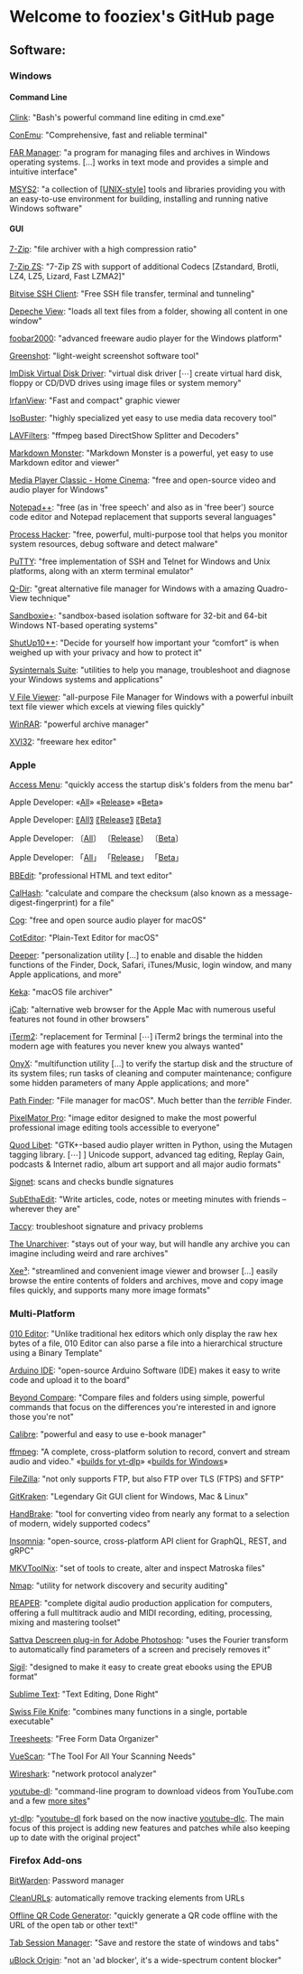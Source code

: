 # Welcome to fooziex's GitHub page

## Software:

### Windows

#### Command Line

[Clink](https://chrisant996.github.io/clink/): "Bash's powerful command line editing in cmd.exe"

[ConEmu](https://conemu.github.io/): "Comprehensive, fast and reliable terminal"

[FAR Manager](https://www.farmanager.com/): "a program for managing files and archives in Windows operating systems. […] works in text mode and provides a simple and intuitive interface"

[MSYS2](https://www.msys2.org): "a collection of [[UNIX-style](https://www.msys2.org/docs/what-is-msys2/)] tools and libraries providing you with an easy-to-use environment for building, installing and running native Windows software"

#### GUI

[7-Zip](https://www.7-zip.org/): "file archiver with a high compression ratio"

[7-Zip ZS](https://github.com/mcmilk/7-Zip-zstd/): "7-Zip ZS with support of additional Codecs [Zstandard, Brotli, LZ4, LZ5, Lizard, Fast LZMA2]"

[Bitvise SSH Client](https://www.bitvise.com/ssh-client): "Free SSH file transfer, terminal and tunneling"

[Depeche View](http://www.stahlworks.com/dev/depeche-view.html): "loads all text files from a folder, showing all content in one window"

[foobar2000](https://www.foobar2000.org/): "advanced freeware audio player for the Windows platform"

[Greenshot](https://getgreenshot.org/): "light-weight screenshot software tool"

[ImDisk Virtual Disk Driver](https://www.ltr-data.se/opencode.html/#ImDisk): "virtual disk driver [⋯] create virtual hard disk, floppy or CD/DVD drives using image files or system memory"

[IrfanView](https://www.irfanview.com/): "Fast and compact" graphic viewer

[IsoBuster](https://www.isobuster.com/isobuster.php): "highly specialized yet easy to use media data recovery tool"

[LAVFilters](https://github.com/Nevcairiel/LAVFilters): "ffmpeg based DirectShow Splitter and Decoders"

[Markdown Monster](https://markdownmonster.west-wind.com/): "Markdown Monster is a powerful, yet easy to use Markdown editor and viewer"

[Media Player Classic - Home Cinema](https://github.com/clsid2/mpc-hc): "free and open-source video and audio player for Windows"

[Notepad++](https://notepad-plus-plus.org/): "free (as in 'free speech' and also as in 'free beer') source code editor and Notepad replacement that supports several languages"

[Process Hacker](https://processhacker.sourceforge.io/): "free, powerful, multi-purpose tool that helps you monitor system resources, debug software and detect malware"

[PuTTY](https://www.chiark.greenend.org.uk/~sgtatham/putty/): "free implementation of SSH and Telnet for Windows and Unix platforms, along with an xterm terminal emulator"

[Q-Dir](http://q-dir.com/): "great alternative file manager for Windows with a amazing Quadro-View technique"

[Sandboxie+](https://github.com/sandboxie-plus/Sandboxie): "sandbox-based isolation software for 32-bit and 64-bit Windows NT-based operating systems"

[ShutUp10++](https://www.oo-software.com/en/shutup10): "Decide for yourself how important your “comfort” is when weighed up with your privacy and how to protect it"

[Sysinternals Suite](https://docs.microsoft.com/en-us/sysinternals/downloads/sysinternals-suite): "utilities to help you manage, troubleshoot and diagnose your Windows systems and applications"

[V File Viewer](https://www.fileviewer.com/): "all-purpose File Manager for Windows with a powerful inbuilt text file viewer which excels at viewing files quickly"

[WinRAR](https://www.rarlab.com/): "powerful archive manager"

[XVI32](http://www.chmaas.handshake.de/delphi/freeware/xvi32/xvi32.htm): "freeware hex editor"

### Apple

[Access Menu](https://titanium-software.fr/en/accessmenu.html): "quickly access the startup disk's folders from the menu bar"

Apple Developer: «[All](https://developer.apple.com/download/all/)» «[Release](https://developer.apple.com/download/release/)» «[Beta](https://developer.apple.com/download/)»

Apple Developer: 〖[All](https://developer.apple.com/download/all/)〗 〖[Release](https://developer.apple.com/download/release/)〗 〖[Beta](https://developer.apple.com/download/)〗

Apple Developer: 〔[All](https://developer.apple.com/download/all/)〕 〔[Release](https://developer.apple.com/download/release/)〕 〔[Beta](https://developer.apple.com/download/)〕

Apple Developer: 「[All](https://developer.apple.com/download/all/)」 「[Release](https://developer.apple.com/download/release/)」 「[Beta](https://developer.apple.com/download/)」

[BBEdit](http://www.barebones.com/products/bbedit/index.html): "professional HTML and text editor"

[CalHash](https://titanium-software.fr/en/calhash.html): "calculate and compare the checksum (also known as a message-digest-fingerprint) for a file"

[Cog](https://cog.losno.co/): "free and open source audio player for macOS"

[CotEditor](https://coteditor.com/): "Plain-Text Editor for macOS"

[Deeper](https://titanium-software.fr/en/deeper.html): "personalization utility […] to enable and disable the hidden functions of the Finder, Dock, Safari, iTunes/Music, login window, and many Apple applications, and more"

[Keka](https://www.keka.io/en/): "macOS file archiver"

[iCab](http://icab.de/): "alternative web browser for the Apple Mac with numerous useful features not found in other browsers"

[iTerm2](https://iterm2.com/): "replacement for Terminal [⋯] iTerm2 brings the terminal into the modern age with features you never knew you always wanted"

[OnyX](https://titanium-software.fr/en/onyx.html): "multifunction utility […] to verify the startup disk and the structure of its system files; run tasks of cleaning and computer maintenance; configure some hidden parameters of many Apple applications; and more"

[Path Finder](https://cocoatech.com/): "File manager for macOS". Much better than the *terrible* Finder.

[PixelMator Pro](https://www.pixelmator.com/pro/): "image editor designed to make the most powerful professional image editing tools accessible to everyone"

[Quod Libet](https://quodlibet.readthedocs.io/en/latest/): "GTK+-based audio player written in Python, using the Mutagen tagging library. [⋯] ] Unicode support, advanced tag editing, Replay Gain, podcasts & Internet radio, album art support and all major audio formats"

[Signet](https://eclecticlight.co/taccy-signet-precize-alifix-utiutility-alisma/): scans and checks bundle signatures

[SubEthaEdit](https://subethaedit.net/): "Write articles, code, notes or meeting minutes with friends – wherever they are"

[Taccy](https://eclecticlight.co/taccy-signet-precize-alifix-utiutility-alisma/): troubleshoot signature and privacy problems

[The Unarchiver](https://macpaw.com/the-unarchiver): "stays out of your way, but will handle any archive you can imagine including weird and rare archives"

[Xee³](https://theunarchiver.com/xee): "streamlined and convenient image viewer and browser […] easily browse the entire contents of folders and archives, move and copy image files quickly, and supports many more image formats"

### Multi-Platform

[010 Editor](https://www.sweetscape.com/010editor/): "Unlike traditional hex editors which only display the raw hex bytes of a file, 010 Editor can also parse a file into a hierarchical structure using a Binary Template"

[Arduino IDE](https://www.arduino.cc/en/software): "open-source Arduino Software (IDE) makes it easy to write code and upload it to the board"

[Beyond Compare](https://scootersoftware.com/): "Compare files and folders using simple, powerful commands that focus on the differences you're interested in and ignore those you're not"

[Calibre](https://calibre-ebook.com/): "powerful and easy to use e-book manager"

[ffmpeg](https://ffmpeg.org/): "A complete, cross-platform solution to record, convert and stream audio and video." «[builds for yt-dlp](https://github.com/yt-dlp/FFmpeg-Builds)» «[builds for Windows](https://www.gyan.dev/ffmpeg/builds/)»

[FileZilla](https://filezilla-project.org/): "not only supports FTP, but also FTP over TLS (FTPS) and SFTP"

[GitKraken](https://www.gitkraken.com/): "Legendary Git GUI client for Windows, Mac & Linux"

[HandBrake](https://handbrake.fr/): "tool for converting video from nearly any format to a selection of modern, widely supported codecs"

[Insomnia](https://github.com/Kong/insomnia): "open-source, cross-platform API client for GraphQL, REST, and gRPC"

[MKVToolNix](https://mkvtoolnix.download/): "set of tools to create, alter and inspect Matroska files"

[Nmap](https://nmap.org/): "utility for network discovery and security auditing"

[REAPER](https://www.reaper.fm/): "complete digital audio production application for computers, offering a full multitrack audio and MIDI recording, editing, processing, mixing and mastering toolset"

[Sattva Descreen plug-in for Adobe Photoshop](http://www.descreen.net/eng/soft/descreen/descreen.htm): "uses the Fourier transform to automatically find parameters of a screen and precisely removes it"

[Sigil](https://sigil-ebook.com/sigil/): "designed to make it easy to create great ebooks using the EPUB format"

[Sublime Text](https://www.sublimetext.com/): "Text Editing, Done Right"

[Swiss File Knife](http://www.stahlworks.com/dev/swiss-file-knife.html): "combines many functions in a single, portable executable"

[Treesheets](https://strlen.com/treesheets/): "Free Form Data Organizer"

[VueScan](https://www.hamrick.com/): "The Tool For All Your Scanning Needs"

[Wireshark](https://www.wireshark.org/): "network protocol analyzer"

[youtube-dl](https://ytdl-org.github.io/youtube-dl/): "command-line program to download videos from YouTube.com and a few [more sites](https://ytdl-org.github.io/youtube-dl/supportedsites.html)"

[yt-dlp](https://github.com/yt-dlp/yt-dlp): "[youtube-dl](https://github.com/ytdl-org/youtube-dl) fork based on the now inactive [youtube-dlc](https://github.com/blackjack4494/yt-dlc). The main focus of this project is adding new features and patches while also keeping up to date with the original project"

### Firefox Add-ons

[BitWarden](https://bitwarden.com/): Password manager

[CleanURLs](https://gitlab.com/KevinRoebert/ClearUrls): automatically remove tracking elements from URLs

[Offline QR Code Generator](https://github.com/rugk/offline-qr-code): "quickly generate a QR code offline with the URL of the open tab or other text!"

[Tab Session Manager](https://tab-session-manager.sienori.com/): "Save and restore the state of windows and tabs"

[uBlock Origin](https://github.com/gorhill/uBlock): "not an 'ad blocker', it's a wide-spectrum content blocker"
